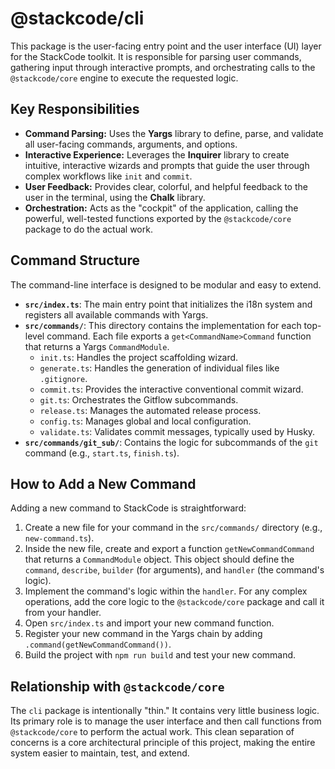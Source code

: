 # @stackcode/cli

This package is the user-facing entry point and the user interface (UI) layer for the StackCode toolkit. It is responsible for parsing user commands, gathering input through interactive prompts, and orchestrating calls to the `@stackcode/core` engine to execute the requested logic.

## Key Responsibilities

- **Command Parsing:** Uses the **Yargs** library to define, parse, and validate all user-facing commands, arguments, and options.
- **Interactive Experience:** Leverages the **Inquirer** library to create intuitive, interactive wizards and prompts that guide the user through complex workflows like `init` and `commit`.
- **User Feedback:** Provides clear, colorful, and helpful feedback to the user in the terminal, using the **Chalk** library.
- **Orchestration:** Acts as the "cockpit" of the application, calling the powerful, well-tested functions exported by the `@stackcode/core` package to do the actual work.

## Command Structure

The command-line interface is designed to be modular and easy to extend.

- **`src/index.ts`**: The main entry point that initializes the i18n system and registers all available commands with Yargs.
- **`src/commands/`**: This directory contains the implementation for each top-level command. Each file exports a `get<CommandName>Command` function that returns a Yargs `CommandModule`.
  - `init.ts`: Handles the project scaffolding wizard.
  - `generate.ts`: Handles the generation of individual files like `.gitignore`.
  - `commit.ts`: Provides the interactive conventional commit wizard.
  - `git.ts`: Orchestrates the Gitflow subcommands.
  - `release.ts`: Manages the automated release process.
  - `config.ts`: Manages global and local configuration.
  - `validate.ts`: Validates commit messages, typically used by Husky.
- **`src/commands/git_sub/`**: Contains the logic for subcommands of the `git` command (e.g., `start.ts`, `finish.ts`).

## How to Add a New Command

Adding a new command to StackCode is straightforward:

1.  Create a new file for your command in the `src/commands/` directory (e.g., `new-command.ts`).
2.  Inside the new file, create and export a function `getNewCommandCommand` that returns a `CommandModule` object. This object should define the `command`, `describe`, `builder` (for arguments), and `handler` (the command's logic).
3.  Implement the command's logic within the `handler`. For any complex operations, add the core logic to the `@stackcode/core` package and call it from your handler.
4.  Open `src/index.ts` and import your new command function.
5.  Register your new command in the Yargs chain by adding `.command(getNewCommandCommand())`.
6.  Build the project with `npm run build` and test your new command.

## Relationship with `@stackcode/core`

The `cli` package is intentionally "thin." It contains very little business logic. Its primary role is to manage the user interface and then call functions from `@stackcode/core` to perform the actual work. This clean separation of concerns is a core architectural principle of this project, making the entire system easier to maintain, test, and extend.
